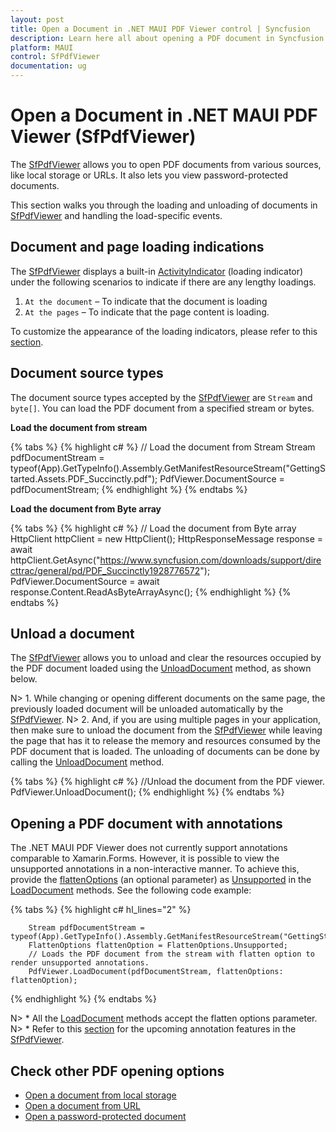 ```yaml
---
layout: post
title: Open a Document in .NET MAUI PDF Viewer control | Syncfusion
description: Learn here all about opening a PDF document in Syncfusion .NET MAUI PDF Viewer (SfPdfViewer) control and more.
platform: MAUI
control: SfPdfViewer
documentation: ug
---
```


# Open a Document in .NET MAUI PDF Viewer (SfPdfViewer)

The [SfPdfViewer](https://help.syncfusion.com/cr/maui/Syncfusion.Maui.PdfViewer.SfPdfViewer.html) allows you to open PDF documents from various sources, like local storage or URLs. It also lets you view password-protected documents.

This section walks you through the loading and unloading of documents in [SfPdfViewer](https://help.syncfusion.com/cr/maui/Syncfusion.Maui.PdfViewer.SfPdfViewer.html) and handling the load-specific events.

## Document and page loading indications

The [SfPdfViewer](https://help.syncfusion.com/cr/maui/Syncfusion.Maui.PdfViewer.SfPdfViewer.html) displays a built-in [ActivityIndicator](https://learn.microsoft.com/en-us/dotnet/maui/user-interface/controls/activityindicator) (loading indicator) under the following scenarios to indicate if there are any lengthy loadings.

1.	`At the document` – To indicate that the document is loading
2.	`At the pages` – To indicate that the page content is loading.

To customize the appearance of the loading indicators, please refer to this [section](https://help.syncfusion.com/maui/pdf-viewer/ui-customization#customize-the-loading-indicator).

## Document source types

The document source types accepted by the [SfPdfViewer](https://help.syncfusion.com/cr/maui/Syncfusion.Maui.PdfViewer.SfPdfViewer.html) are `Stream` and `byte[]`. You can load the PDF document from a specified stream or bytes.

**Load the document from stream** 

{% tabs %}
{% highlight c# %}
// Load the document from Stream
Stream pdfDocumentStream = typeof(App).GetTypeInfo().Assembly.GetManifestResourceStream("GettingStarted.Assets.PDF_Succinctly.pdf");
PdfViewer.DocumentSource = pdfDocumentStream;
{% endhighlight %}
{% endtabs %}

**Load the document from Byte array**

{% tabs %}
{% highlight c# %}
// Load the document from Byte array
HttpClient httpClient = new HttpClient();
HttpResponseMessage response = await httpClient.GetAsync("https://www.syncfusion.com/downloads/support/directtrac/general/pd/PDF_Succinctly1928776572");
PdfViewer.DocumentSource = await response.Content.ReadAsByteArrayAsync();
{% endhighlight %}
{% endtabs %}

## Unload a document

The [SfPdfViewer](https://help.syncfusion.com/cr/maui/Syncfusion.Maui.PdfViewer.SfPdfViewer.html) allows you to unload and clear the resources occupied by the PDF document loaded using the [UnloadDocument](https://help.syncfusion.com/cr/maui/Syncfusion.Maui.PdfViewer.SfPdfViewer.html#Syncfusion_Maui_PdfViewer_SfPdfViewer_UnloadDocument) method, as shown below.

N> 1. While changing or opening different documents on the same page, the previously loaded document will be unloaded automatically by the [SfPdfViewer](https://help.syncfusion.com/cr/maui/Syncfusion.Maui.PdfViewer.SfPdfViewer.html). 
N> 2. And, if you are using multiple pages in your application, then make sure to unload the document from the [SfPdfViewer](https://help.syncfusion.com/cr/maui/Syncfusion.Maui.PdfViewer.SfPdfViewer.html) while leaving the page that has it to release the memory and resources consumed by the PDF document that is loaded.  The unloading of documents can be done by calling the [UnloadDocument](https://help.syncfusion.com/cr/maui/Syncfusion.Maui.PdfViewer.SfPdfViewer.html#Syncfusion_Maui_PdfViewer_SfPdfViewer_UnloadDocument) method. 

{% tabs %}
{% highlight c# %}
//Unload the document from the PDF viewer.
PdfViewer.UnloadDocument();
{% endhighlight %}
{% endtabs %}

## Opening a PDF document with annotations

The .NET MAUI PDF Viewer does not currently support annotations comparable to Xamarin.Forms. However, it is possible to view the unsupported annotations in a non-interactive manner. To achieve this, provide the [flattenOptions](https://help.syncfusion.com/cr/maui/Syncfusion.Maui.PdfViewer.FlattenOptions.html) (an optional parameter) as [Unsupported](https://help.syncfusion.com/cr/maui/Syncfusion.Maui.PdfViewer.FlattenOptions.html#Syncfusion_Maui_PdfViewer_FlattenOptions_Unsupported) in the [LoadDocument](https://help.syncfusion.com/cr/maui/Syncfusion.Maui.PdfViewer.SfPdfViewer.html#Syncfusion_Maui_PdfViewer_SfPdfViewer_LoadDocument_System_IO_Stream_System_String_System_Nullable_Syncfusion_Maui_PdfViewer_FlattenOptions__) methods. See the following code example:

{% tabs %}
{% highlight c# hl_lines="2" %}

        Stream pdfDocumentStream = typeof(App).GetTypeInfo().Assembly.GetManifestResourceStream("GettingStarted.Assets.PDF_Succinctly.pdf");
        FlattenOptions flattenOption = FlattenOptions.Unsupported;
        // Loads the PDF document from the stream with flatten option to render unsupported annotations.
        PdfViewer.LoadDocument(pdfDocumentStream, flattenOptions: flattenOption);

{% endhighlight %}
{% endtabs %}

N> * All the [LoadDocument](https://help.syncfusion.com/cr/maui/Syncfusion.Maui.PdfViewer.SfPdfViewer.html#Syncfusion_Maui_PdfViewer_SfPdfViewer_LoadDocument_System_IO_Stream_System_String_System_Nullable_Syncfusion_Maui_PdfViewer_FlattenOptions__) methods accept the flatten options parameter.
N> * Refer to this [section](https://help.syncfusion.com/maui/pdf-viewer/migration#upcoming-features) for the upcoming annotation features in the [SfPdfViewer](https://help.syncfusion.com/cr/maui/Syncfusion.Maui.PdfViewer.SfPdfViewer.html).

## Check other PDF opening options

* [Open a document from local storage](https://help.syncfusion.com/maui/pdf-viewer/open-a-document-from-local-storage)
* [Open a document from URL](https://help.syncfusion.com/maui/pdf-viewer/open-a-document-from-url)
* [Open a password-protected document](https://help.syncfusion.com/maui/pdf-viewer/open-a-password-protected-document)
